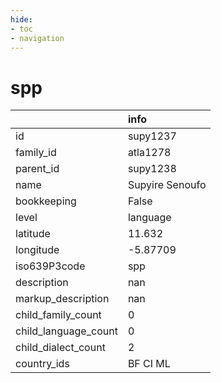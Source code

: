 ```yaml
---
hide:
- toc
- navigation
---
```

# spp
|                      | info            |
|:---------------------|:----------------|
| id                   | supy1237        |
| family_id            | atla1278        |
| parent_id            | supy1238        |
| name                 | Supyire Senoufo |
| bookkeeping          | False           |
| level                | language        |
| latitude             | 11.632          |
| longitude            | -5.87709        |
| iso639P3code         | spp             |
| description          | nan             |
| markup_description   | nan             |
| child_family_count   | 0               |
| child_language_count | 0               |
| child_dialect_count  | 2               |
| country_ids          | BF CI ML        |